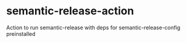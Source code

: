 # semantic-release-action
Action to run semantic-release with deps for semantic-release-config preinstalled

